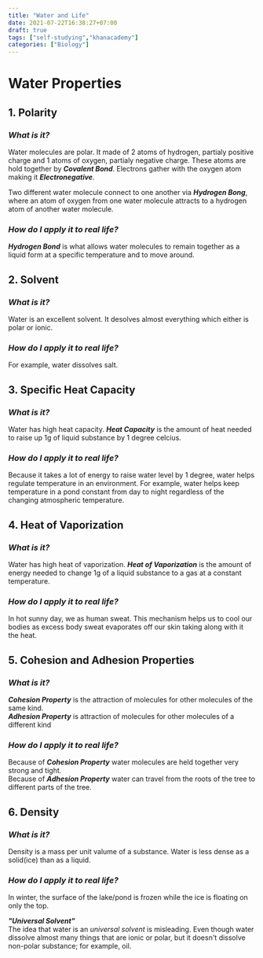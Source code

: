 ```yaml
---
title: "Water and Life"
date: 2021-07-22T16:38:27+07:00
draft: true
tags: ["self-studying","khanacademy"]
categories: ["Biology"]
---
```

# **Water Properties**

## **1.  Polarity**      
###  *What is it?*  
Water molecules are polar. It made of 2 atoms of hydrogen, partialy positive charge and 1 atoms of oxygen, partialy negative charge. These atoms are hold together by ***Covalent Bond***. Electrons gather with the oxygen atom making it ***Electronegative***.  
  
Two different water molecule connect to one another via ***Hydrogen Bong***, where an atom of oxygen from one water molecule attracts to a hydrogen atom of another water molecule.  
### *How do I apply it to real life?*    
***Hydrogen Bond*** is what allows water molecules to remain together as a liquid form at a specific temperature and to move around. 

## **2. Solvent**   
###  *What is it?*      
Water is an excellent solvent. It desolves almost everything which either is polar or ionic.      
### *How do I apply it to real life?*  
For example, water dissolves salt.   

## **3. Specific Heat Capacity**   
###  *What is it?*  
Water has high heat capacity. ***Heat Capacity*** is the amount of heat needed to raise up 1g of liquid substance by 1 degree celcius.  
### *How do I apply it to real life?*  
Because it takes a lot of energy to raise water level by 1 degree, water helps regulate temperature in an environment. For example, water helps keep temperature in a pond constant from day to night regardless of the changing atmospheric temperature.    

## **4. Heat of Vaporization** 
###  *What is it?*   
Water has high heat of vaporization. ***Heat of Vaporization*** is the amount of energy needed to change 1g of a liquid substance to a gas at a constant temperature.    
### *How do I apply it to real life?*  
In hot sunny day, we as human sweat. This mechanism helps us to cool our bodies as excess body sweat evaporates off our skin taking along with it the heat. 

## **5. Cohesion and Adhesion Properties** 
###  *What is it?*    
***Cohesion Property*** is the attraction of molecules for other molecules of the same kind.       
***Adhesion Property*** is attraction of molecules for other molecules of a different kind    
### *How do I apply it to real life?*
Because of ***Cohesion Property*** water molecules are held together very strong and tight.   
Because of ***Adhesion Property*** water can travel from the roots of the tree to different parts of the tree.   

## **6. Density**   
###  *What is it?*     
Density is a mass per unit valume of a substance. Water is less dense as a solid(ice) than as a liquid.   
### *How do I apply it to real life?*  
In winter, the surface of the lake/pond is frozen while the ice is floating on only the top.    

***"Universal Solvent"***  
The idea that water is an *universal solvent* is misleading. Even though water dissolve almost many things that are ionic or polar, but it doesn't dissolve non-polar substance; for example, oil. 


